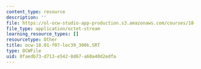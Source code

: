 ```yaml
---
content_type: resource
description: ''
file: https://ol-ocw-studio-app-production.s3.amazonaws.com/courses/18-01sc-single-variable-calculus-fall-2010/0faedb73d713e5428d67a60a40d2edfa_ocw-18.01-f07-lec39_300k.SRT
file_type: application/octet-stream
learning_resource_types: []
resourcetype: Other
title: ocw-18.01-f07-lec39_300k.SRT
type: OCWFile
uid: 0faedb73-d713-e542-8d67-a60a40d2edfa
---
```

